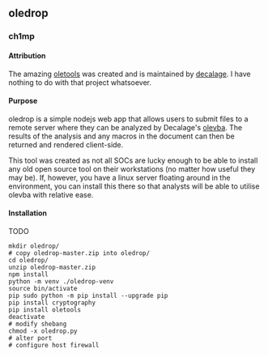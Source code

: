 ## oledrop
### ch1mp

#### Attribution
The amazing [oletools](https://github.com/decalage2/oletools) was created and is maintained by [decalage](http://www.decalage.info). I have nothing to do with that project whatsoever. 

#### Purpose
oledrop is a simple nodejs web app that allows users to submit files to a remote server where they can be analyzed by Decalage's [olevba](https://github.com/decalage2/oletools/wiki/olevba). The results of the analysis and any macros in the document can then be returned and rendered client-side. 

This tool was created as not all SOCs are lucky enough to be able to install any old open source tool on their workstations (no matter how useful they may be). If, however, you have a linux server floating around in the environment, you can install this there so that analysts will be able to utilise olevba with relative ease. 

#### Installation
TODO
```
mkdir oledrop/
# copy oledrop-master.zip into oledrop/
cd oledrop/
unzip oledrop-master.zip
npm install
python -m venv ./oledrop-venv
source bin/activate
pip sudo python -m pip install --upgrade pip
pip install cryptography
pip install oletools
deactivate
# modify shebang
chmod -x oledrop.py 
# alter port
# configure host firewall
```
